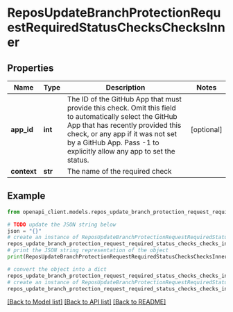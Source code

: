 # ReposUpdateBranchProtectionRequestRequiredStatusChecksChecksInner


## Properties

Name | Type | Description | Notes
------------ | ------------- | ------------- | -------------
**app_id** | **int** | The ID of the GitHub App that must provide this check. Omit this field to automatically select the GitHub App that has recently provided this check, or any app if it was not set by a GitHub App. Pass -1 to explicitly allow any app to set the status. | [optional] 
**context** | **str** | The name of the required check | 

## Example

```python
from openapi_client.models.repos_update_branch_protection_request_required_status_checks_checks_inner import ReposUpdateBranchProtectionRequestRequiredStatusChecksChecksInner

# TODO update the JSON string below
json = "{}"
# create an instance of ReposUpdateBranchProtectionRequestRequiredStatusChecksChecksInner from a JSON string
repos_update_branch_protection_request_required_status_checks_checks_inner_instance = ReposUpdateBranchProtectionRequestRequiredStatusChecksChecksInner.from_json(json)
# print the JSON string representation of the object
print(ReposUpdateBranchProtectionRequestRequiredStatusChecksChecksInner.to_json())

# convert the object into a dict
repos_update_branch_protection_request_required_status_checks_checks_inner_dict = repos_update_branch_protection_request_required_status_checks_checks_inner_instance.to_dict()
# create an instance of ReposUpdateBranchProtectionRequestRequiredStatusChecksChecksInner from a dict
repos_update_branch_protection_request_required_status_checks_checks_inner_from_dict = ReposUpdateBranchProtectionRequestRequiredStatusChecksChecksInner.from_dict(repos_update_branch_protection_request_required_status_checks_checks_inner_dict)
```
[[Back to Model list]](../README.md#documentation-for-models) [[Back to API list]](../README.md#documentation-for-api-endpoints) [[Back to README]](../README.md)


